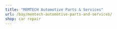 ```yaml
---
title: "MEMTECH Automotive Parts & Services"
url: /bay/memtech-automotive-parts-and-services/
shop: car repair
---
```

